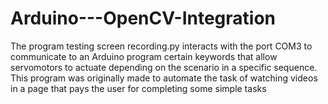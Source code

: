 # Arduino---OpenCV-Integration
The program testing screen recording.py interacts with the port COM3 to communicate to an Arduino program certain keywords that allow servomotors to actuate depending on the scenario in a specific sequence. This program was originally made to automate the task of watching videos in a page that pays the user for completing some simple tasks
